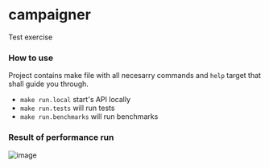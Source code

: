 # campaigner
Test exercise 
### How to use
Project contains make file with all necesarry commands and `help` target that shall guide you through.

- `make run.local` start's API locally 
- `make run.tests` will run tests
- `make run.benchmarks` will run benchmarks


### Result of performance run
![image](https://cloud.githubusercontent.com/assets/250741/24520333/45e034fe-15b2-11e7-9c32-04b473e29c49.png)
